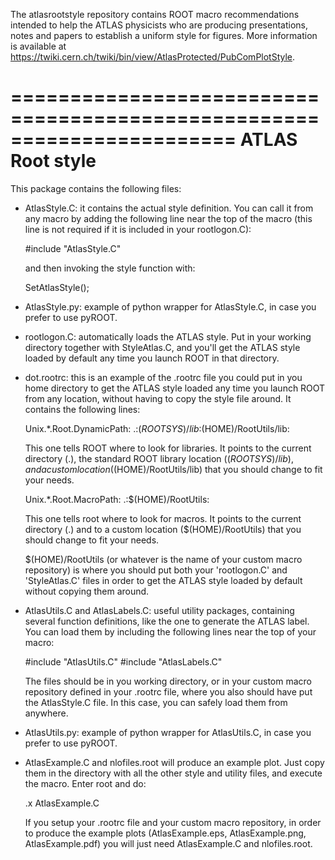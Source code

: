 The atlasrootstyle repository contains ROOT macro recommendations intended to help the ATLAS physicists who are producing presentations, notes and papers to establish a uniform style for figures. More information is available at https://twiki.cern.ch/twiki/bin/view/AtlasProtected/PubComPlotStyle.

=======================================================================
ATLAS Root style
=======================================================================

This package contains the following files:

- AtlasStyle.C: it contains the actual style definition. You can call it
  from any macro by adding the following line near the top of the macro
  (this line is not required if it is included in your rootlogon.C):

  #include "AtlasStyle.C"

  and then invoking the style function with:

  SetAtlasStyle();

- AtlasStyle.py: example of python wrapper for AtlasStyle.C, in case
  you prefer to use pyROOT.

- rootlogon.C: automatically loads the ATLAS style. Put in your
  working directory together with StyleAtlas.C, and you'll get the
  ATLAS style loaded by default any time you launch ROOT in that
  directory.

- dot.rootrc: this is an example of the .rootrc file you could put in
  you home directory to get the ATLAS style loaded any time you launch
  ROOT from any location, without having to copy the style file
  around. It contains the following lines:

  Unix.*.Root.DynamicPath:    .:$(ROOTSYS)/lib:$(HOME)/RootUtils/lib:
  
  This one tells ROOT where to look for libraries. It points to the
  current directory (.), the standard ROOT library location
  ($(ROOTSYS)/lib), and a custom location ($(HOME)/RootUtils/lib) that
  you should change to fit your needs.

  Unix.*.Root.MacroPath:      .:$(HOME)/RootUtils:

  This one tells root where to look for macros. It points to the
  current directory (.) and to a custom location ($(HOME)/RootUtils)
  that you should change to fit your needs.

  $(HOME)/RootUtils (or whatever is the name of your custom macro
  repository) is where you should put both your 'rootlogon.C' and
  'StyleAtlas.C' files in order to get the ATLAS style loaded by
  default without copying them around.

- AtlasUtils.C and AtlasLabels.C: useful utility packages, containing several function
  definitions, like the one to generate the ATLAS label. You can load
  them by including the following lines near the top of your macro:
  
  #include "AtlasUtils.C"
  #include "AtlasLabels.C"

  The files should be in you working directory, or in your custom macro
  repository defined in your .rootrc file, where you also should have
  put the AtlasStyle.C file. In this case, you can safely load them from
  anywhere.

- AtlasUtils.py: example of python wrapper for AtlasUtils.C, in case
  you prefer to use pyROOT.

- AtlasExample.C and nlofiles.root will produce an example plot. Just copy
  them in the directory with all the other style and utility files,
  and execute the macro. Enter root and do:
  
  .x AtlasExample.C

  If you setup your .rootrc file and your custom macro repository, in
  order to produce the example plots (AtlasExample.eps,
  AtlasExample.png, AtlasExample.pdf) you will just need AtlasExample.C and
  nlofiles.root.
